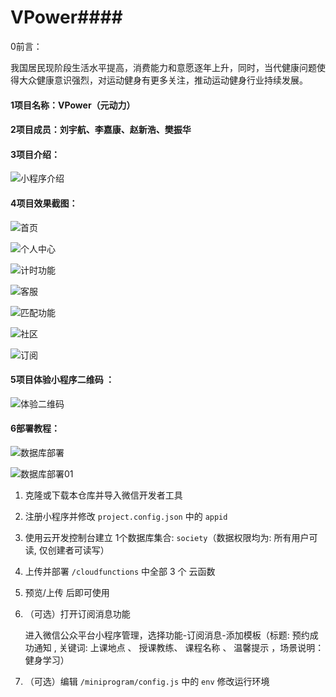 # VPower#### 
0前言：

我国居民现阶段生活水平提高，消费能力和意愿逐年上升，同时，当代健康问题使得大众健康意识强烈，对运动健身有更多关注，推动运动健身行业持续发展。

#### 1项目名称：VPower（元动力）

#### 2项目成员：刘宇航、李嘉康、赵新浩、樊振华

#### 3项目介绍：

![小程序介绍](C:\Users\a\Desktop\#云开发挑战赛#-VPower-无问战队\image\小程序介绍.JPG)

#### 4项目效果截图：

![首页](C:\Users\a\Desktop\#云开发挑战赛#-VPower-无问战队\image\首页.jpg)

![个人中心](C:\Users\a\Desktop\#云开发挑战赛#-VPower-无问战队\image\个人中心.jpg)

![计时功能](C:\Users\a\Desktop\#云开发挑战赛#-VPower-无问战队\image\计时功能.jpg)

![客服](C:\Users\a\Desktop\#云开发挑战赛#-VPower-无问战队\image\客服.jpg)

![匹配功能](C:\Users\a\Desktop\#云开发挑战赛#-VPower-无问战队\image\匹配功能.jpg)

![社区](C:\Users\a\Desktop\#云开发挑战赛#-VPower-无问战队\image\社区.jpg)



![订阅](C:\Users\a\Desktop\#云开发挑战赛#-VPower-无问战队\image\订阅.jpg)

####  5项目体验小程序二维码 ：

![体验二维码](C:\Users\a\Desktop\#云开发挑战赛#-VPower-无问战队\image\体验二维码.jpg)

#### 6部署教程：

![数据库部署](C:\Users\a\Desktop\#云开发挑战赛#-VPower-无问战队\image\数据库部署.JPG)

![数据库部署01](C:\Users\a\Desktop\#云开发挑战赛#-VPower-无问战队\image\数据库部署01.JPG)

1. 克隆或下载本仓库并导入微信开发者工具

2. 注册小程序并修改 `project.config.json` 中的 `appid`

3. 使用云开发控制台建立 1个数据库集合: `society`（数据权限均为: 所有用户可读, 仅创建者可读写）

4. 上传并部署 `/cloudfunctions` 中全部 3 个 云函数

5. 预览/上传 后即可使用

6. （可选）打开订阅消息功能

   进入微信公众平台小程序管理，选择功能-订阅消息-添加模板（标题:  预约成功通知 , 关键词:  上课地点 、 授课教练、 课程名称 、 温馨提示 ，场景说明：健身学习）

7. （可选）编辑 `/miniprogram/config.js` 中的 `env` 修改运行环境
